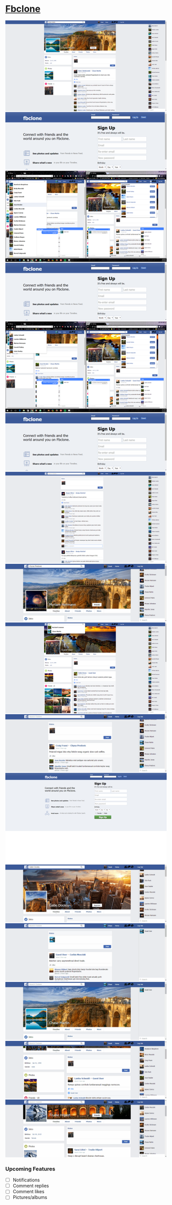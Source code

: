 # [Fbclone][fbclone]
[fbclone]: http:fbclone.site

![](docs/screenshots/user.PNG)
![](docs/gifs/1.gif)
![](docs/screenshots/overview.PNG)
![](docs/gifs/2.gif)
![](docs/screenshots/overview_2.PNG)
![](docs/gifs/3.gif)
![](docs/screenshots/newsfeed.PNG)
![](docs/gifs/4.gif)
![](docs/screenshots/search.PNG)
![](docs/gifs/5.gif)
![](docs/screenshots/sign_in.PNG)
![](docs/gifs/6.gif)
![](docs/gifs/7.gif)
![](docs/gifs/8.gif)
![](docs/gifs/9.gif)
![](docs/gifs/10.gif)


### Upcoming Features
- [ ] Notifications
- [ ] Comment replies
- [ ] Comment likes
- [ ] Pictures/albums
